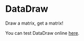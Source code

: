 # DataDraw

Draw a matrix, get a matrix!

You can test DataDraw online [here](https://datadraw-v0-0-1--nottheswimmer.repl.co/).
